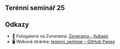 ## Terénní seminář 25


## Odkazy

- 📸 Fotogalerie na Zonerama: [Zonerama - Kubaejj](https://eu.zonerama.com/Kubaejj/Album/13246202)
- 🖥️ Webová stránka: [terenni_seminar – GitHub Pages](https://kubaejj.github.io/terenni_seminar/)
